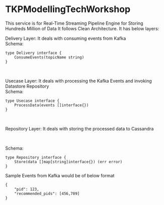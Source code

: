 # TKPModellingTechWorkshop
This service is for Real-Time Streaming Pipeline Engine for Storing Hundreds Million of Data
It follows Clean Architecture.
It has below layers:

Delivery Layer: It deals with consuming events from Kafka <br>
Schema: 
```
type Delivery interface {
	ConsumeEvents(topicName string)
}
```
<br>

Usecase Layer: It deals with processing the Kafka Events and invoking Datastore Repository <br>
Schema: 
```
type Usecase interface {
	ProcessData(events []interface{})
}
```
<br>

Repository Layer: It deals with storing the processed data to Cassandra <br>

<br>

Schema: 
```
type Repository interface {
	Store(data []map[string]interface{}) (err error)
}
```


Sample Events from Kafka would be of below format <br>
```
{
    "pid": 123,
    "recommended_pids": [456,789]
}
```
